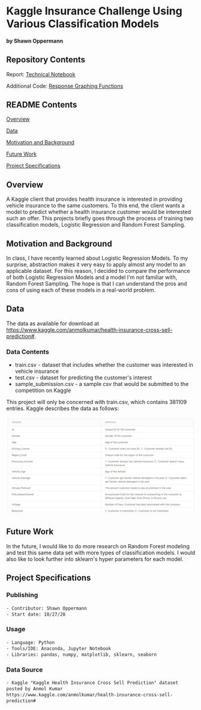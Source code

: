 # Kaggle Insurance Challenge Using Various Classification Models
 
#### by Shawn Oppermann

## Repository Contents

Report: <a href=https://github.com/sopper1/Kaggle-Health-Insurance-Cross-Sell-Prediction/blob/master/notebooks/report.ipynb>Technical Notebook </a>

Additional Code: <a href=https://github.com/sopper1/Kaggle-Health-Insurance-Cross-Sell-Prediction/blob/master/notebooks/response_functions.py>Response Graphing Functions </a>

## README Contents

[Overview](https://github.com/sopper1/Kaggle-Insurance-Challenge-Using-Various-Classification-Models#overview)

[Data](https://github.com/sopper1/Kaggle-Insurance-Challenge-Using-Various-Classification-Models#data)

[Motivation and Background](https://github.com/sopper1/Kaggle-Insurance-Challenge-Using-Various-Classification-Models#motivation-and-background)

[Future Work](https://github.com/sopper1/Kaggle-Insurance-Challenge-Using-Various-Classification-Models#future-work)

[Project Specifications](https://github.com/sopper1/Kaggle-Insurance-Challenge-Using-Various-Classification-Models#project-specifications)

## Overview

A Kaggle client that provides health insurance is interested in providing vehicle insurance to the same customers. To this end, the client wants a model to predict whether a health insurance customer would be interested such an offer. This projects briefly goes through the process of training two classification models, Logistic Regression and Random Forest Sampling.

## Motivation and Background

In class, I have recently learned about Logistic Regression Models. To my surprise, abstraction makes it very easy to apply almost any model to an applicable dataset. For this reason, I decided to compare the performance of both Logistic Regression Models and a model I'm not familiar with, Random Forest Sampling. The hope is that I can understand the pros and cons of using each of these models in a real-world problem.

## Data

The data as available for download at https://www.kaggle.com/anmolkumar/health-insurance-cross-sell-prediction#.

### Data Contents
   * train.csv - dataset that includes whether the customer was interested in vehicle insurance
   * test.csv - dataset for predicting the customer's interest
   * sample_submission.csv - a sample csv that would be submitted to the competition on Kaggle
   
This project will only be concerned with train.csv, which contains 381109 entries. Kaggle describes the data as follows:

![train.png](https://github.com/sopper1/Kaggle-Health-Insurance-Cross-Sell-Prediction/blob/master/images/train_desc.png)

## Future Work

In the future, I would like to do more research on Random Forest modeling and test this same data set with more types of classification models. I would also like to look further into sklearn's hyper parameters for each model.

## Project Specifications

### Publishing
    - Contributor: Shawn Oppermann
    - Start date: 10/27/20

### Usage
    - Language: Python
    - Tools/IDE: Anaconda, Jupyter Notebook
    - Libraries: pandas, numpy, matplotlib, sklearn, seaborn

### Data Source
    - Kaggle "Kaggle Health Insurance Cross Sell Prediction" dataset posted by Anmol Kumar
    https://www.kaggle.com/anmolkumar/health-insurance-cross-sell-prediction#
